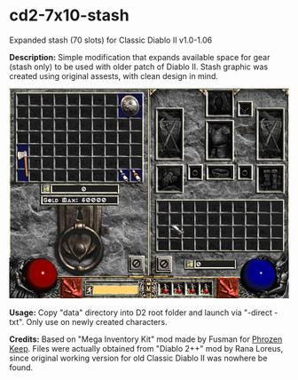 # cd2-7x10-stash
Expanded stash (70 slots) for Classic Diablo II v1.0-1.06

**Description:** Simple modification that expands available space for gear (stash only) to be used with older patch of Diablo II. Stash graphic was created using original assests, with clean design in mind.

![Screenshot](screenshot.png)

**Usage:** Copy "data" directory into D2 root folder and launch via "-direct -txt". Only use on newly created characters.

**Credits:** Based on "Mega Inventory Kit" mod made by Fusman for [Phrozen Keep](https://d2mods.info/). Files were actually obtained from "Diablo 2++" mod by Rana Loreus, since original working version for old Classic Diablo II was nowhere be found. 

